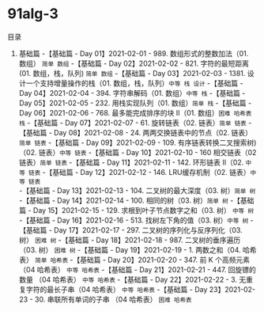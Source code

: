 # 91alg-3

目录
1. 基础篇
    -【基础篇 - Day 01】2021-02-01 - 989. 数组形式的整数加法（01. 数组） `简单 数组`
    -【基础篇 - Day 02】2021-02-02 - 821. 字符的最短距离 (01. 数组，栈，队列) `简单 数组`
    -【基础篇 - Day 03】2021-02-03 - 1381. 设计一个支持增量操作的栈（01. 数组，栈，队列）`中等 栈 设计`
    -【基础篇 - Day 04】2021-02-04 - 394. 字符串解码（01. 数组）`中等 栈`
    -【基础篇 - Day 05】2021-02-05 - 232. 用栈实现队列（01. 数组）`简单 栈`
    -【基础篇 - Day 06】2021-02-06 - 768. 最多能完成排序的块 II（01. 数组）`困难 哈希表 栈`
    -【基础篇 - Day 07】2021-02-07 - 61. 旋转链表（02. 链表）`简单 链表`
    -【基础篇 - Day 08】2021-02-08 - 24. 两两交换链表中的节点（02. 链表）`简单 链表`
    -【基础篇 - Day 09】2021-02-09 - 109. 有序链表转换二叉搜索树)（02. 链表）`中等 链表`
    -【基础篇 - Day 10】2021-02-10 - 160 相交链表（02 链表）`简单 链表`
    -【基础篇 - Day 11】2021-02-11 - 142. 环形链表 II（02. `中等 链表`
    -【基础篇 - Day 12】2021-02-12 - 146. LRU缓存机制（02. 链表）`中等 链表`
    -【基础篇 - Day 13】2021-02-13 - 104. 二叉树的最大深度（03. 树）`简单 树`
    -【基础篇 - Day 14】2021-02-14 - 100. 相同的树（03. 树）`简单 树`
    -【基础篇 - Day 15】2021-02-15 - 129. 求根到叶子节点数字之和（03. 树） `中等 树`
    -【基础篇 - Day 16】2021-02-16 - 513. 找树左下角的值（03. 树）`中等 树`
    -【基础篇 - Day 17】2021-02-17 - 297. 二叉树的序列化与反序列化（03. 树） `困难 树`
    -【基础篇 - Day 18】2021-02-18 - 987. 二叉树的垂序遍历（03. 树） `困难 树`
    -【基础篇 - Day 19】2021-02-19 - 1. 两数之和（04. 哈希表） `简单 哈希表`
    -【基础篇 - Day 20】2021-02-20 - 347. 前 K 个高频元素 （04 哈希表） `中等 哈希表`
    -【基础篇 - Day 21】2021-02-21 - 447. 回旋镖的数量 （04 哈希表） `中等 哈希表`
    -【基础篇 - Day 22】2021-02-22 - 3. 无重复字符的最长子串（04 哈希表） `中等 哈希表`
    -【基础篇 - Day 23】2021-02-23 - 30. 串联所有单词的子串 （04 哈希表） `困难 哈希表`